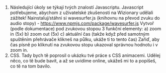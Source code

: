 1. Následující úkoly se týkají tvých znalostí Javascriptu. Javascript potřebujeme, abychom z uživatelské zkušenosti na Wizionary udělali zážitek!
   Nainstaluj/stáhni si wavesurfer.js (knihovnu na převod zvuku do audio stopy) - https://www.npmjs.com/package/wavesurfer.js
   Vytvoř (podle dokumentace) pod zvukovou stopou 3 funkční elementy:
   a) zoom in (5x)
   b) zoom out (5x)
   c) aktuální čas (takže když před samotným spuštěním přehrávače klikneš na půlku, ukáže ti to tento čas)
   Zařiď, aby čas písně po kliknutí na zvukovou stopu ukazoval správnou hodnotu i v zoom in.
2. CSS. Tady bych tě poprosil o ukázku tvé práce s CSS animacemi. Udělej něco, co tě bude bavit, a až se uvidíme online, ukážeš mi to a popíšeš, co tě na tom bavilo.
